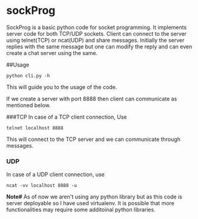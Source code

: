 # sockProg

SockProg is a basic python code for socket programming. It implements server code for both TCP/UDP sockets. Client can connect to the server using telnet(TCP) or ncat(UDP) and share messages. Initially the server replies with the same message but one can modify the reply and can even create a chat server using the same.

##Usage
```
python cli.py -h
```
This will guide you to the usage of the code.

If we create a server with port 8888 then client can communicate as mentioned below.

###TCP
In case of a TCP client connection, Use
```
telnet localhost 8888
```
This will connect to the TCP server and we can communicate through messages.

### UDP
In case of a UDP client connection, use

```
ncat -vv localhost 8888 -u
```
**Note#** As of now we aren't using any python library but as this code is server deployable so I have used virtualenv. It is possible that more functionalities may require some additoinal python libraries.
